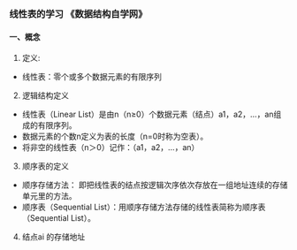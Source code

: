 ### 线性表的学习 《数据结构自学网》

#### 一、概念
1. 定义:  
- 线性表：零个或多个数据元素的有限序列

2. 逻辑结构定义
- 线性表（Linear List）是由n（n≥0）个数据元素（结点）a1，a2，…，an组成的有限序列。
- 数据元素的个数n定义为表的长度（n=0时称为空表）。
- 将非空的线性表（n＞0）记作：（a1，a2，…，an）

3.  顺序表的定义 
- 顺序存储方法： 即把线性表的结点按逻辑次序依次存放在一组地址连续的存储单元里的方法。
- 顺序表（Sequential List）：用顺序存储方法存储的线性表简称为顺序表（Sequential List）。

4. 结点ai 的存储地址